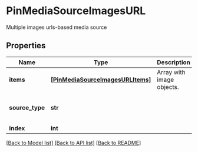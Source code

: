 # PinMediaSourceImagesURL

Multiple images urls-based media source

## Properties
Name | Type | Description | Notes
------------ | ------------- | ------------- | -------------
**items** | [**[PinMediaSourceImagesURLItems]**](PinMediaSourceImagesURLItems.md) | Array with image objects. | 
**source_type** | **str** |  | [optional]  if omitted the server will use the default value of "multiple_image_urls"
**index** | **int** |  | [optional] 

[[Back to Model list]](../README.md#documentation-for-models) [[Back to API list]](../README.md#documentation-for-api-endpoints) [[Back to README]](../README.md)


